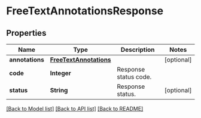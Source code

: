 ﻿
# FreeTextAnnotationsResponse


## Properties
Name | Type | Description | Notes
------------ | ------------- | ------------- | -------------
**annotations** | [**FreeTextAnnotations**](FreeTextAnnotations.md) |  | [optional]
**code** | **Integer** | Response status code. | 
**status** | **String** | Response status. | [optional]


[[Back to Model list]](../README.md#documentation-for-models) [[Back to API list]](../README.md#documentation-for-api-endpoints) [[Back to README]](../README.md)


